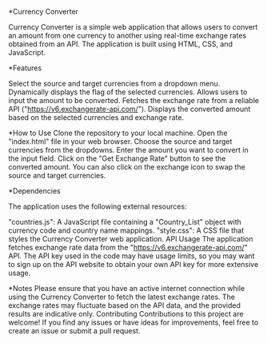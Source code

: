 *Currency Converter

Currency Converter is a simple web application that allows users to convert an amount from one currency to another using real-time exchange rates obtained from an API. The application is built using HTML, CSS, and JavaScript.

*Features

Select the source and target currencies from a dropdown menu.
Dynamically displays the flag of the selected currencies.
Allows users to input the amount to be converted.
Fetches the exchange rate from a reliable API ("https://v6.exchangerate-api.com/").
Displays the converted amount based on the selected currencies and exchange rate.

*How to Use
Clone the repository to your local machine.
Open the "index.html" file in your web browser.
Choose the source and target currencies from the dropdowns.
Enter the amount you want to convert in the input field.
Click on the "Get Exchange Rate" button to see the converted amount.
You can also click on the exchange icon to swap the source and target currencies.

*Dependencies

The application uses the following external resources:

"countries.js": A JavaScript file containing a "Country_List" object with currency code and country name mappings.
"style.css": A CSS file that styles the Currency Converter web application.
API Usage
The application fetches exchange rate data from the "https://v6.exchangerate-api.com/" API. The API key used in the code may have usage limits, so you may want to sign up on the API website to obtain your own API key for more extensive usage.

*Notes
Please ensure that you have an active internet connection while using the Currency Converter to fetch the latest exchange rates.
The exchange rates may fluctuate based on the API data, and the provided results are indicative only.
Contributing
Contributions to this project are welcome! If you find any issues or have ideas for improvements, feel free to create an issue or submit a pull request.
